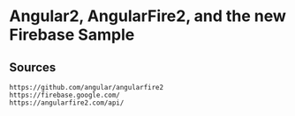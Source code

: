 # Angular2, AngularFire2, and the new Firebase Sample


## Sources

    https://github.com/angular/angularfire2
    https://firebase.google.com/
    https://angularfire2.com/api/
    

